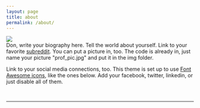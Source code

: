 ```yaml
---
layout: page
title: about
permalink: /about/
---
```


<img class="col one right" src="/img/prof_pic.jpg">

<br/>
Don, write your biography here. Tell the world about yourself. Link to your favorite <a href="http://reddit.com" target="blank">subreddit</a>. You can put a picture in, too. The code is already in, just name your picture "prof_pic.jpg" and put it in the img folder. 

Link to your social media connections, too. This theme is set up to use <a href="http://fortawesome.github.io/Font-Awesome/" target="blank">Font Awesome icons</a>, like the ones below. Add your facebook, twitter, linkedin, or just disable all of them.


<br/>
<hr/>
<br/>
<span class="contacticon center">
	<a href="https://twitter.com/donmonk" target="_blank"><i class="fa fa-twitter-square"></i></a>
	<a href="mailto:dmonk@business.rutgers.edu"><i class="fa fa-envelope-square"></i></a>
	<a href="https://donaldmonk.github.com" target="_blank"><i class="fa fa-github-square"></i></a>
	<a href="https://www.linkedin.com/in/profdonmonk" target="_blank"><i class="fa fa-linkedin-square"></i></a>
<!--	<a href="http://tumblr.com" target="_blank"><i class="fa fa-tumblr-square"></i></a> -->
</span>
<!--
<div class="col three caption">
	Probably best to email me first.
</div>
-->
